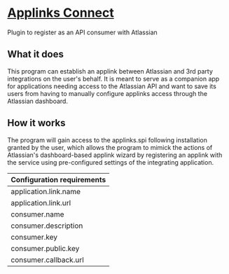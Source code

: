 # [Applinks Connect](https://benzeg.github.io/atlassian-applinks-plugin)
Plugin to register as an API consumer with Atlassian

## What it does
This program can establish an applink between Atlassian and 3rd party integrations on the user's behalf.  It is meant to serve as a companion app for applications needing access to the Atlassian API and want to save its users from having to manually configure applinks access through the Atlassian dashboard.

## How it works
The program will gain access to the applinks.spi following installation granted by the user, which allows the program to mimick the actions of Atlassian's dashboard-based applink wizard by registering an applink with the service using pre-configured settings of the integrating application.

|Configuration requirements|
|---|
|application.link.name|
|application.link.url|
|consumer.name|
|consumer.description|
|consumer.key|
|consumer.public.key|
|consumer.callback.url|
